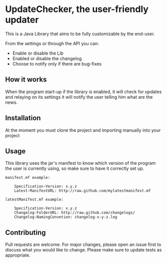
# UpdateChecker, the user-friendly updater
This is a Java Library that aims to be fully customizable by the end-user.

From the settings or through the API you can:
* Enable or disable the Lib
* Enabled or disable the changelog
* Choose to notify only if there are bug-fixes

## How it works
When the program start-up if the library is enabled, it will check for updates and relaying on its settings
it will notify the user telling him what are the news.

## Installation
At the moment you must clone the project and importing manually into your project

## Usage
This library uses the jar's manifest to know which version of the program
the user is currently using, so make sure to have it correctly set up.

```
manifest.mf example:

    Specification-Version: x.y.z
    Latest-ManifestURL: http://raw.github.com/mylatestmanifest.mf
```

```
latestManifest.mf example:

    Specification-Version: x.y.z
    Changelog-FolderURL: http://raw.github.com/changelogs/
    Changelog-NamingConvetion: changelog-x-y-z.log
```

## Contributing
Pull requests are welcome. For major changes, please open an issue first to discuss what you would like to change.
Please make sure to update tests as appropriate.